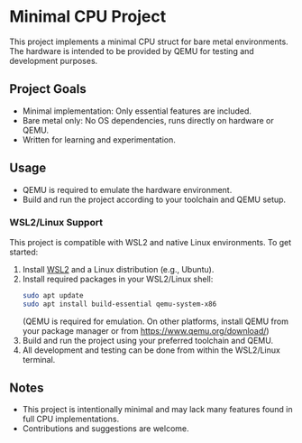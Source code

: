 # Minimal CPU Project

This project implements a minimal CPU struct for bare metal environments. The hardware is intended to be provided by QEMU for testing and development purposes.

## Project Goals
- Minimal implementation: Only essential features are included.
- Bare metal only: No OS dependencies, runs directly on hardware or QEMU.
- Written for learning and experimentation.

## Usage
- QEMU is required to emulate the hardware environment.
- Build and run the project according to your toolchain and QEMU setup.

### WSL2/Linux Support
This project is compatible with WSL2 and native Linux environments. To get started:

1. Install [WSL2](https://docs.microsoft.com/en-us/windows/wsl/) and a Linux distribution (e.g., Ubuntu).
2. Install required packages in your WSL2/Linux shell:
   ```sh
   sudo apt update
   sudo apt install build-essential qemu-system-x86
   ```
   (QEMU is required for emulation. On other platforms, install QEMU from your package manager or from https://www.qemu.org/download/)
3. Build and run the project using your preferred toolchain and QEMU.
4. All development and testing can be done from within the WSL2/Linux terminal.

## Notes
- This project is intentionally minimal and may lack many features found in full CPU implementations.
- Contributions and suggestions are welcome.
